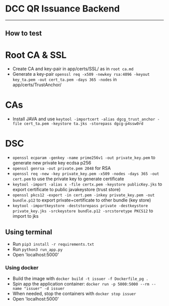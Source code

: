 # DCC QR Issuance Backend

---

## How to test 
# Root CA & SSL
- Create CA and key-pair in app/certs/SSL/ as in `root ca.md`
- Generate a key-pair `openssl req -x509 -newkey rsa:4096 -keyout key_ta.pem -out cert_ta.pem -days 365 -nodes` in app/certs/TrustAnchor/
# CAs
- Install JAVA and use `keytool -importcert -alias dgcg_trust_anchor -file cert_ta.pem -keystore ta.jks -storepass dgcg-p4ssw0rd`
# DSC
- `openssl ecparam -genkey -name prime256v1 -out private_key.pem` to generate new private key ecdsa p256    
- `openssl genrsa -out private.pem 2048` for RSA
- `openssl req -new -key private_key.pem -x509 -nodes -days 365 -out cert.pem` to use the private key to generate certificate
- `keytool -import -alias x -file certx.pem -keystore publicKey.jks` to export certificate to public javakeystore (trust store)
- `openssl pkcs12 -export -in cert.pem -inkey private_key.pem -out bundle.p12` to export private+certificate to other bundle (key store)
- `keytool -importkeystore -deststorepass private -destkeystore private_key.jks -srckeystore bundle.p12 -srcstoretype PKCS12` to import to jks


## Using terminal
- Run `pip3 install -r requirements.txt`
- Run `python3 run_app.py`
- Open 'localhost:5000'

### Using docker
- Build the image with `docker build -t issuer -f Dockerfile_pg .`
- Spin app the application container: `docker run -p 5000:5000 --rm --name "issuer" -d issuer`
- When needed, stop the containers with `docker stop issuer`
- Open 'localhost:5000'

